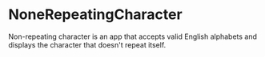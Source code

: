 # NoneRepeatingCharacter
Non-repeating character is an app that accepts valid English alphabets and displays the character that doesn't repeat itself.

